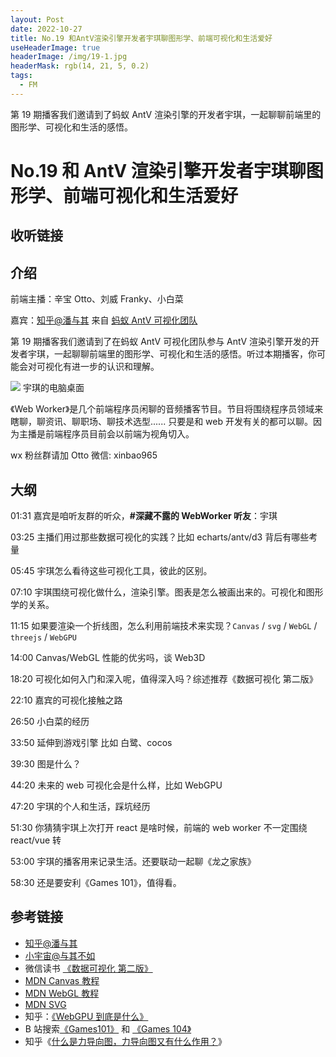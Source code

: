 ```yaml
---
layout: Post
date: 2022-10-27
title: No.19 和AntV渲染引擎开发者宇琪聊图形学、前端可视化和生活爱好
useHeaderImage: true
headerImage: /img/19-1.jpg
headerMask: rgb(14, 21, 5, 0.2)
tags:
  - FM
---
```


第 19 期播客我们邀请到了蚂蚁 AntV 渲染引擎的开发者宇琪，一起聊聊前端里的图形学、可视化和生活的感悟。

<!-- more -->

# No.19 和 AntV 渲染引擎开发者宇琪聊图形学、前端可视化和生活爱好

## 收听链接

## 介绍

前端主播：辛宝 Otto、刘威 Franky、小白菜

嘉宾：[知乎@潘与其](https://www.zhihu.com/people/617f3792f9e14f674a894bd83b7112e1) 来自 [蚂蚁 AntV 可视化团队](https://antv.vision/zh)

第 19 期播客我们邀请到了在蚂蚁 AntV 可视化团队参与 AntV 渲染引擎开发的开发者宇琪，一起聊聊前端里的图形学、可视化和生活的感悟。听过本期播客，你可能会对可视化有进一步的认识和理解。

![](/img/19-1.jpg)
宇琪的电脑桌面

《Web Worker》是几个前端程序员闲聊的音频播客节目。节目将围绕程序员领域来瞎聊，聊资讯、聊职场、聊技术选型...... 只要是和 web 开发有关的都可以聊。因为主播是前端程序员目前会以前端为视角切入。

wx 粉丝群请加 Otto 微信: xinbao965

## 大纲

01:31 嘉宾是咱听友群的听众，**#深藏不露的 WebWorker 听友**：宇琪

03:25 主播们用过那些数据可视化的实践？比如 echarts/antv/d3 背后有哪些考量

05:45 宇琪怎么看待这些可视化工具，彼此的区别。

07:10 宇琪围绕可视化做什么，渲染引擎。图表是怎么被画出来的。可视化和图形学的关系。

11:15 如果要渲染一个折线图，怎么利用前端技术来实现？`Canvas` / `svg` / `WebGL` / `threejs` / `WebGPU`

14:00 Canvas/WebGL 性能的优劣吗，谈 Web3D

18:20 可视化如何入门和深入呢，值得深入吗？综述推荐《数据可视化 第二版》

22:10 嘉宾的可视化接触之路

26:50 小白菜的经历

33:50 延伸到游戏引擎 比如 白鹭、cocos

39:30 图是什么？

44:20 未来的 web 可视化会是什么样，比如 WebGPU

47:20 宇琪的个人和生活，踩坑经历

51:30 你猜猜宇琪上次打开 react 是啥时候，前端的 web worker 不一定围绕 react/vue 转

53:00 宇琪的播客用来记录生活。还要联动一起聊《龙之家族》

58:30 还是要安利《Games 101》，值得看。

## 参考链接

- [知乎@潘与其](https://www.zhihu.com/people/617f3792f9e14f674a894bd83b7112e1)
- [小宇宙@与其不如](https://www.xiaoyuzhoufm.com/podcast/61a6275739ade55141808d04?s=eyJ1IjoiNjA2YTg2MzllMGY1ZTcyM2JiZGFiMjA0IiwiZCI6MX0%3D)
- 微信读书 [《数据可视化 第二版》](https://weread.qq.com/web/bookDetail/fd8323407184553afd86a78)
- [MDN Canvas 教程](https://developer.mozilla.org/zh-CN/docs/Web/API/Canvas_API/Tutorial)
- [MDN WebGL 教程](https://developer.mozilla.org/zh-CN/docs/Web/API/WebGL_API/Tutorial)
- [MDN SVG](https://developer.mozilla.org/zh-CN/docs/Web/SVG)
- 知乎：[《WebGPU 到底是什么》](https://www.zhihu.com/question/315103318)
- B 站搜索[《Games101》](https://search.bilibili.com/all?keyword=games101&from_source=webtop_search&spm_id_from=333.1007&search_source=2) 和 [《Games 104》](https://search.bilibili.com/all?keyword=games104&from_source=webtop_search&spm_id_from=333.1007&search_source=2)
- 知乎《[什么是力导向图，力导向图又有什么作用？](https://zhuanlan.zhihu.com/p/394316248)》
